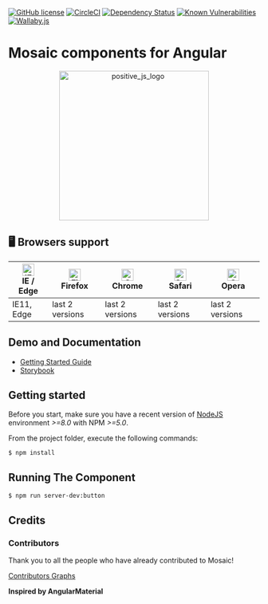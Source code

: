 [![GitHub license](https://img.shields.io/badge/license-MIT-blue.svg)](https://github.com/positive-js/mosaic/blob/master/LICENSE)
[![CircleCI](https://circleci.com/gh/positive-js/mosaic/tree/master.svg?style=shield)](https://circleci.com/gh/positive-js/mosaic/tree/master)
[![Dependency Status](https://david-dm.org/positive-js/mosaic.svg)](https://david-dm.org/positive-js/mosaic)
[![Known Vulnerabilities](https://snyk.io/test/github/positive-js/mosaic/badge.svg)](https://snyk.io/test/github/positive-js/mosaic)
[![Wallaby.js](https://img.shields.io/badge/wallaby.js-configured-green.svg)](https://wallabyjs.com)

# Mosaic components for Angular

<p align="center">
    <img width="300" src="https://preview.ibb.co/fZha7S/POSITIVE_JS_LOGO_WHITE_ed2_05.png" alt="positive_js_logo" border="0">
</p>

## 🖥 Browsers support

| [<img src="https://raw.githubusercontent.com/alrra/browser-logos/master/src/edge/edge_48x48.png" alt="IE / Edge" width="24px" height="24px" />](http://godban.github.io/browsers-support-badges/)</br>IE / Edge | [<img src="https://raw.githubusercontent.com/alrra/browser-logos/master/src/firefox/firefox_48x48.png" alt="Firefox" width="24px" height="24px" />](http://godban.github.io/browsers-support-badges/)</br>Firefox | [<img src="https://raw.githubusercontent.com/alrra/browser-logos/master/src/chrome/chrome_48x48.png" alt="Chrome" width="24px" height="24px" />](http://godban.github.io/browsers-support-badges/)</br>Chrome | [<img src="https://raw.githubusercontent.com/alrra/browser-logos/master/src/safari/safari_48x48.png" alt="Safari" width="24px" height="24px" />](http://godban.github.io/browsers-support-badges/)</br>Safari | [<img src="https://raw.githubusercontent.com/alrra/browser-logos/master/src/opera/opera_48x48.png" alt="Opera" width="24px" height="24px" />](http://godban.github.io/browsers-support-badges/)</br>Opera |
| --------- | --------- | --------- | --------- | --------- |
| IE11, Edge| last 2 versions| last 2 versions| last 2 versions| last 2 versions


## Demo and Documentation
* [Getting Started Guide][getting-started]
* [Storybook](https://positive-js.github.io/mosaic-storybook/) 

## Getting started

Before you start, make sure you have a recent version of [NodeJS](http://nodejs.org/) environment *>=8.0* with NPM *>=5.0*.

From the project folder, execute the following commands:

```shell
$ npm install
```

## Running The Component
```shell
$ npm run server-dev:button
```

## Credits

### Contributors

Thank you to all the people who have already contributed to Mosaic!

<a href="https://github.com/positive-js/mosaic/graphs/contributors">Contributors Graphs</a>




**Inspired by AngularMaterial**

[getting-started]: docs/getting-started.md
